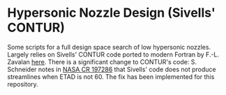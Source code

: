 # Hypersonic Nozzle Design (Sivells' CONTUR)
Some scripts for a full design space search of low hypersonic nozzles. Largely relies on Sivells' CONTUR code ported to 
modern Fortran by F.-L. Zavalan [here](https://github.com/aldorona/contur). There is a significant change to CONTUR's 
code: S. Schneider notes in [NASA CR 197286](https://ntrs.nasa.gov/api/citations/19950015019/downloads/19950015019.pdf) 
that Sivells' code does not produce streamlines when ETAD is not 60. The fix has been implemented for this repository.

